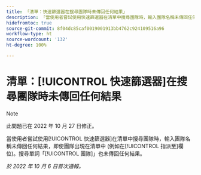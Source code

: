 ```yaml
---
title: 「清單：快速篩選器在搜尋團隊時未傳回任何結果」
description: 「當使用者嘗試使用快速篩選器在清單中搜尋團隊時，輸入團隊名稱未傳回任何結果，即使團隊出現在清單中 (例如在指派至欄位)。搜尋單詞「團隊」也未傳回任何結果。」
hidefromtoc: true
source-git-commit: 8f04dc85caf0019001913bb4762c924109516a96
workflow-type: ht
source-wordcount: '132'
ht-degree: 100%

---
```



# 清單：[!UICONTROL 快速篩選器]在搜尋團隊時未傳回任何結果

>[!NOTE]
>
>此問題已在 2022 年 10 月 27 日修正。

當使用者嘗試使用[!UICONTROL 快速篩選器]在清單中搜尋團隊時，輸入團隊名稱未傳回任何結果，即使團隊出現在清單中 (例如在[!UICONTROL 指派至]欄位)。搜尋單詞「[!UICONTROL 團隊]」也未傳回任何結果。

_於 2022 年 10 月 6 日首次通報。_

